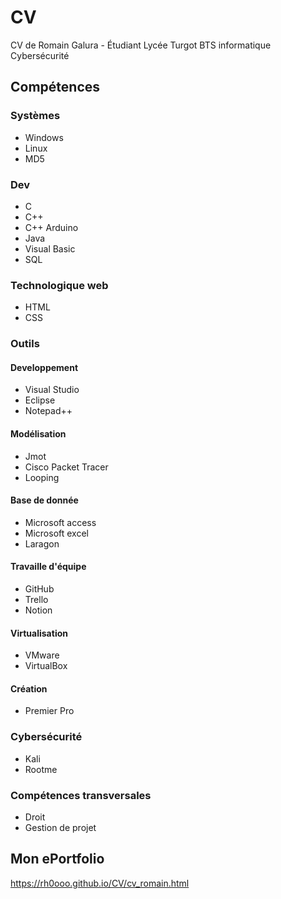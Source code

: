 # CV
CV de Romain Galura - Étudiant Lycée Turgot BTS informatique Cybersécurité
## Compétences
### Systèmes
- Windows
- Linux
- MD5
  
### Dev
- C
- C++
- C++ Arduino
- Java
- Visual Basic
- SQL

### Technologique web
- HTML
- CSS

### Outils
#### Developpement
- Visual Studio
- Eclipse
- Notepad++

#### Modélisation
- Jmot
- Cisco Packet Tracer
- Looping

#### Base de donnée
- Microsoft access
- Microsoft excel
- Laragon

#### Travaille d'équipe
 - GitHub
 - Trello
 - Notion
#### Virtualisation
 - VMware
 - VirtualBox

#### Création
 - Premier Pro

### Cybersécurité
- Kali
- Rootme

### Compétences transversales
- Droit
- Gestion de projet

## Mon ePortfolio
https://rh0ooo.github.io/CV/cv_romain.html
